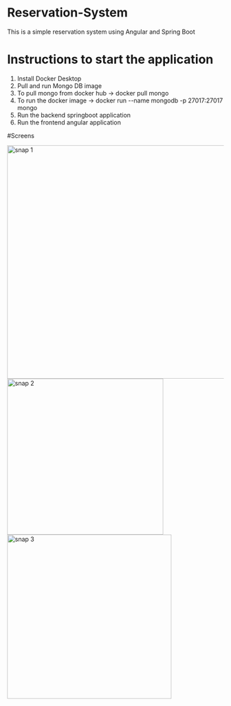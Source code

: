 
# Reservation-System
This is a simple reservation system using Angular and Spring Boot


# Instructions to start the application
1. Install Docker Desktop
2. Pull and run Mongo DB image
3. To pull mongo from docker hub -> docker pull mongo
4. To run the docker image -> docker run --name mongodb -p 27017:27017 mongo
5. Run the backend springboot application
6. Run the frontend angular application


#Screens

<img width="543" alt="snap 1" src="https://user-images.githubusercontent.com/13417552/112759003-bffe7b80-900e-11eb-9e60-eebd06729548.PNG">

<img width="363" alt="snap 2" src="https://user-images.githubusercontent.com/13417552/112759024-d1e01e80-900e-11eb-849b-0bf46152a611.PNG">

<img width="382" alt="snap 3" src="https://user-images.githubusercontent.com/13417552/112759030-da385980-900e-11eb-8512-3a321cc7a278.PNG">

